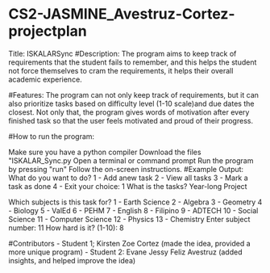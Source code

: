 # CS2-JASMINE_Avestruz-Cortez-projectplan
Title: ISKALARSync
#Description: The program aims to keep track of requirements that the student fails to remember, and this helps the student not force themselves to cram the requirements, it helps their overall academic experience.

#Features: The program can not only keep track of requirements, but it can also prioritize tasks based on difficulty level (1-10 scale)and due dates the closest. Not only that, the program gives words of motivation after every finished task so that the user feels motivated and proud of their progress.

#How to run the program:

Make sure you have a python compiler
Download the files "ISKALAR_Sync.py
Open a terminal or command prompt
Run the program by pressing "run"
Follow the on-screen instructions.
#Example Output: What do you want to do? 1 - Add anew task 2 - View all tasks 3 - Mark a task as done 4 - Exit your choice: 1 What is the tasks? Year-long Project

Which subjects is this task for? 1 - Earth Science 2 - Algebra 3 - Geometry 4 - Biology 5 - ValEd 6 - PEHM 7 - English 8 - Filipino 9 - ADTECH 10 - Social Science 11 - Computer Science 12 - Physics 13 - Chemistry Enter subject number: 11 How hard is it? (1-10): 8

#Contributors - Student 1; Kirsten Zoe Cortez (made the idea, provided a more unique program) - Student 2: Evane Jessy Feliz Avestruz (added insights, and helped improve the idea)
